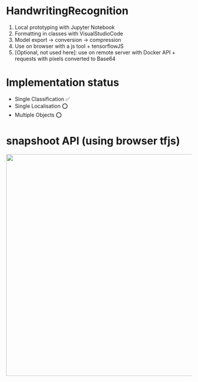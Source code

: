 # HandwritingRecognition

1. Local prototyping with Jupyter Notebook
2. Formatting in classes with VisualStudioCode
3. Model export -> conversion -> compression
4. Use on browser with a js tool + tensorflowJS
5. [Optional, not used here]: use on remote server with Docker API + requests with pixels converted to Base64


# Implementation status
- Single Classification ✅<br>
- Single Localisation ⭕<br>
- Multiple Objects ⭕<br>

# snapshoot API (using browser tfjs)
<img src="assets/snapshoot.jpg" width="600">
